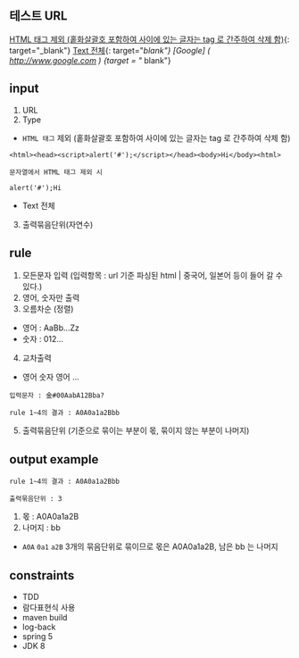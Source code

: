 테스트 URL
-----
[HTML 태그 제외 (홑화살괄호 포함하여 사이에 있는 글자는 tag 로 간주하여 삭제 함)](http://localhost:8080/conversion?filterCondition=ONLY_TEXT&splitUnitAmount=5&url=https://okky.kr/article/639505){: target="_blank"}
[Text 전체](http://localhost:8080/conversion?filterCondition=NONE&splitUnitAmount=5&url=https://okky.kr/article/639505){: target="_blank"}
[Google] ( http://www.google.com ) {target = "_ blank"}

input
-----
 1. URL
 2. Type
   * `HTML 태그` 제외 (홑화살괄호 포함하여 사이에 있는 글자는 tag 로 간주하여 삭제 함)
   ```
   <html><head><script>alert('#');</script></head><body>Hi</body><html>
  
   문자열에서 HTML 태그 제외 시 
  
   alert('#');Hi
   ```
   * Text 전체
 3. 출력묶음단위(자연수)

rule
-----
 1. 모든문자 입력 (입력항목 : url 기준 파싱된 html | 중국어, 일본어 등이 들어 갈 수 있다.)
 2. 영어, 숫자만 출력
 3. 오름차순 (정렬)
   * 영어 : AaBb...Zz
   * 숫자 : 012...
 4. 교차출력
   * 영어 숫자 영어 ...
```
입력문자 : 金#00AabA12Bba?

rule 1~4의 결과 : A0A0a1a2Bbb
```
5. 출력묶음단위 (기준으로 묶이는 부분이 몫, 묶이지 않는 부분이 나머지)

output example
-----
```
rule 1~4의 결과 : A0A0a1a2Bbb

출력묶음단위 : 3
```
1. 몫 : A0A0a1a2B
2. 나머지 : bb

* `A0A` `0a1` `a2B` 3개의 묶음단위로 묶이므로 몫은 A0A0a1a2B, 남은 bb 는 나머지

constraints
-----
* TDD
* 람다표현식 사용
* maven build
* log-back
* spring 5
* JDK 8
